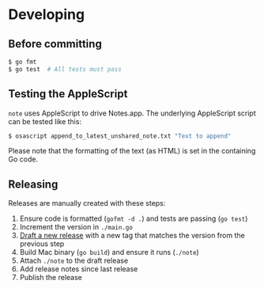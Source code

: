 # Developing

## Before committing

```sh
$ go fmt
$ go test  # All tests must pass
```

## Testing the AppleScript

`note` uses AppleScript to drive Notes.app. The underlying AppleScript script can be tested like this:

```sh
$ osascript append_to_latest_unshared_note.txt "Text to append"
```

Please note that the formatting of the text (as HTML) is set in the containing Go code.

## Releasing

Releases are manually created with these steps:

1. Ensure code is formatted (`gofmt -d .`) and tests are passing (`go test`)
1. Increment the version in `./main.go`
1. [Draft a new release](https://github.com/jbrudvik/note/releases/new) with a new tag that matches the version from the previous step
1. Build Mac binary (`go build`) and ensure it runs (`./note`)
1. Attach `./note` to the draft release
1. Add release notes since last release
1. Publish the release
